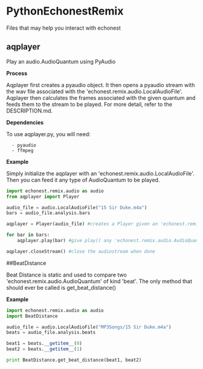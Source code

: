 # PythonEchonestRemix

Files that may help you interact with echonest


## aqplayer

Play an audio.AudioQuantum using PyAudio

**Process**

Aqplayer first creates a pyaudio object. It then opens a pyaudio stream with the wav file associated with the 'echonest.remix.audio.LocalAudioFile'. Aqplayer then calculates the frames associated with the given quantum and feeds them to the stream to be played. For more detail, refer to the DESCRIPTION.md.


**Dependencies**

To use aqplayer.py, you will need:

      - pyaudio
      - ffmpeg 

**Example**

Simply initialize the aqplayer with an 'echonest.remix.audio.LocalAudioFile'.
Then you can feed it any type of AudioQuantum to be played.
```python
import echonest.remix.audio as audio
from aqplayer import Player

audio_file = audio.LocalAudioFile("15 Sir Duke.m4a")
bars = audio_file.analysis.bars

aqplayer = Player(audio_file) #creates a Player given an 'echonest.remix.audio.LocalAudioFile'

for bar in bars:
    aqplayer.play(bar) #give play() any 'echonest.remix.audio.AudioQuantum' to be played (section, bar, beat, etc...)

aqplayer.closeStream() #close the audiostream when done
```

##BeatDistance

Beat Distance is static and used to compare two 'echonest.remix.audio.AudioQuantum' of kind 'beat'.
The only method that should ever be called is get_beat_distance()

**Example**

```python
import echonest.remix.audio as audio
import BeatDistance

audio_file = audio.LocalAudioFile("MP3Songs/15 Sir Duke.m4a")
beats = audio_file.analysis.beats

beat1 = beats.__getitem__(0)
beat2 = beats.__getitem__(1)

print BeatDistance.get_beat_distance(beat1, beat2)
```

